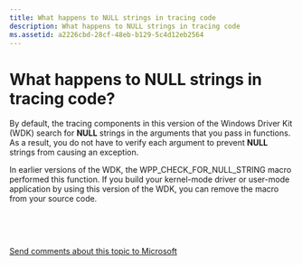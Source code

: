 ```yaml
---
title: What happens to NULL strings in tracing code
description: What happens to NULL strings in tracing code
ms.assetid: a2226cbd-28cf-48eb-b129-5c4d12eb2564
---
```


# What happens to NULL strings in tracing code?


By default, the tracing components in this version of the Windows Driver Kit (WDK) search for **NULL** strings in the arguments that you pass in functions. As a result, you do not have to verify each argument to prevent **NULL** strings from causing an exception.

In earlier versions of the WDK, the WPP\_CHECK\_FOR\_NULL\_STRING macro performed this function. If you build your kernel-mode driver or user-mode application by using this version of the WDK, you can remove the macro from your source code.

 

 

[Send comments about this topic to Microsoft](mailto:wsddocfb@microsoft.com?subject=Documentation%20feedback%20[devtest\devtest]:%20What%20happens%20to%20NULL%20strings%20in%20tracing%20code?%20%20RELEASE:%20%2811/17/2016%29&body=%0A%0APRIVACY%20STATEMENT%0A%0AWe%20use%20your%20feedback%20to%20improve%20the%20documentation.%20We%20don't%20use%20your%20email%20address%20for%20any%20other%20purpose,%20and%20we'll%20remove%20your%20email%20address%20from%20our%20system%20after%20the%20issue%20that%20you're%20reporting%20is%20fixed.%20While%20we're%20working%20to%20fix%20this%20issue,%20we%20might%20send%20you%20an%20email%20message%20to%20ask%20for%20more%20info.%20Later,%20we%20might%20also%20send%20you%20an%20email%20message%20to%20let%20you%20know%20that%20we've%20addressed%20your%20feedback.%0A%0AFor%20more%20info%20about%20Microsoft's%20privacy%20policy,%20see%20http://privacy.microsoft.com/default.aspx. "Send comments about this topic to Microsoft")




